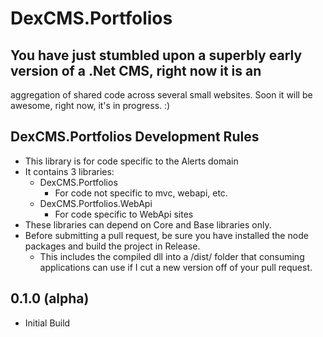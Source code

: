 # DexCMS.Portfolios

## You have just stumbled upon a superbly early version of a .Net CMS, right now it is an 
aggregation of shared code across several small websites. Soon it will be awesome, right now, it's in progress. :)

## DexCMS.Portfolios Development Rules
* This library is for code specific to the Alerts domain
* It contains 3 libraries:
	* DexCMS.Portfolios
		* For code not specific to mvc, webapi, etc.
	* DexCMS.Portfolios.WebApi
		* For code specific to WebApi sites
* These libraries can depend on Core and Base libraries only.
* Before submitting a pull request, be sure you have installed the node packages and build the project in Release.
    * This includes the compiled dll into a /dist/ folder that consuming applications can use if I cut a new version off of your pull request.

## 0.1.0 (alpha)
* Initial Build